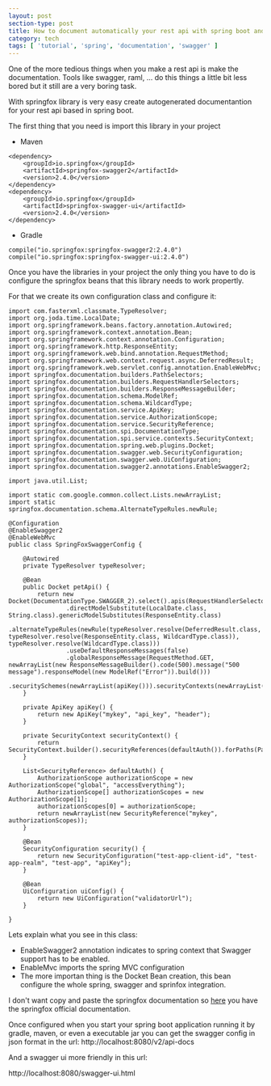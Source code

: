 ```yaml
---
layout: post
section-type: post
title: How to document automatically your rest api with spring boot and swagger
category: tech
tags: [ 'tutorial', 'spring', 'documentation', 'swagger' ]
---
```


One of the more tedious things when you make a rest api is make the documentation. Tools like swagger, raml, ... do this things a little bit less bored but it still are a very boring task.

With springfox library is very easy create autogenerated documentantion for your rest api based in spring boot.

The first thing that you need is import this library in your project

- Maven

````
<dependency>
	<groupId>io.springfox</groupId>
	<artifactId>springfox-swagger2</artifactId>
	<version>2.4.0</version>
</dependency>
<dependency>
	<groupId>io.springfox</groupId>
	<artifactId>springfox-swagger-ui</artifactId>
	<version>2.4.0</version>
</dependency>
````

- Gradle

````
compile("io.springfox:springfox-swagger2:2.4.0")
compile("io.springfox:springfox-swagger-ui:2.4.0")
````

Once you have the libraries in your project the only thing you have to do is configure the springfox beans that this library needs to work propertly.

For that we create its own configuration class and configure it:

````
import com.fasterxml.classmate.TypeResolver;
import org.joda.time.LocalDate;
import org.springframework.beans.factory.annotation.Autowired;
import org.springframework.context.annotation.Bean;
import org.springframework.context.annotation.Configuration;
import org.springframework.http.ResponseEntity;
import org.springframework.web.bind.annotation.RequestMethod;
import org.springframework.web.context.request.async.DeferredResult;
import org.springframework.web.servlet.config.annotation.EnableWebMvc;
import springfox.documentation.builders.PathSelectors;
import springfox.documentation.builders.RequestHandlerSelectors;
import springfox.documentation.builders.ResponseMessageBuilder;
import springfox.documentation.schema.ModelRef;
import springfox.documentation.schema.WildcardType;
import springfox.documentation.service.ApiKey;
import springfox.documentation.service.AuthorizationScope;
import springfox.documentation.service.SecurityReference;
import springfox.documentation.spi.DocumentationType;
import springfox.documentation.spi.service.contexts.SecurityContext;
import springfox.documentation.spring.web.plugins.Docket;
import springfox.documentation.swagger.web.SecurityConfiguration;
import springfox.documentation.swagger.web.UiConfiguration;
import springfox.documentation.swagger2.annotations.EnableSwagger2;

import java.util.List;

import static com.google.common.collect.Lists.newArrayList;
import static springfox.documentation.schema.AlternateTypeRules.newRule;

@Configuration
@EnableSwagger2
@EnableWebMvc
public class SpringFoxSwaggerConfig {

    @Autowired
    private TypeResolver typeResolver;

    @Bean
    public Docket petApi() {
        return new Docket(DocumentationType.SWAGGER_2).select().apis(RequestHandlerSelectors.any()).paths(PathSelectors.any()).build().pathMapping("/")
                .directModelSubstitute(LocalDate.class, String.class).genericModelSubstitutes(ResponseEntity.class)
                .alternateTypeRules(newRule(typeResolver.resolve(DeferredResult.class, typeResolver.resolve(ResponseEntity.class, WildcardType.class)), typeResolver.resolve(WildcardType.class)))
                .useDefaultResponseMessages(false)
                .globalResponseMessage(RequestMethod.GET, newArrayList(new ResponseMessageBuilder().code(500).message("500 message").responseModel(new ModelRef("Error")).build()))
                .securitySchemes(newArrayList(apiKey())).securityContexts(newArrayList(securityContext()));
    }

    private ApiKey apiKey() {
        return new ApiKey("mykey", "api_key", "header");
    }

    private SecurityContext securityContext() {
        return SecurityContext.builder().securityReferences(defaultAuth()).forPaths(PathSelectors.regex("/anyPath.*")).build();
    }

    List<SecurityReference> defaultAuth() {
        AuthorizationScope authorizationScope = new AuthorizationScope("global", "accessEverything");
        AuthorizationScope[] authorizationScopes = new AuthorizationScope[1];
        authorizationScopes[0] = authorizationScope;
        return newArrayList(new SecurityReference("mykey", authorizationScopes));
    }

    @Bean
    SecurityConfiguration security() {
        return new SecurityConfiguration("test-app-client-id", "test-app-realm", "test-app", "apiKey");
    }

    @Bean
    UiConfiguration uiConfig() {
        return new UiConfiguration("validatorUrl");
    }

}

````

Lets explain what you see in this class:

* EnableSwagger2 annotation indicates to spring context that Swagger support has to be enabled.
* EnableMvc imports the spring MVC configuration
* The more importan thing is the Docket Bean creation, this bean configure the whole spring, swagger and sprinfox integration.

I don't want copy and paste the springfox documentation so <a href="http://springfox.github.io/springfox/docs/current/" target="_blank">here</a> you have the springfox official documentation.

Once configured when you start your spring boot application running it by gradle, maven, or even a executable jar you can get the swagger config in json format in the url: http://localhost:8080/v2/api-docs

And a swagger ui more friendly in this url:

http://localhost:8080/swagger-ui.html
